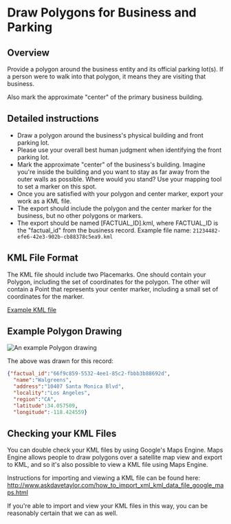 Draw Polygons for Business and Parking
======================================

## Overview

Provide a polygon around the business entity and its official parking lot(s). If a person were to walk into that polygon, it means they are visiting that business.

Also mark the approximate "center" of the primary business building.

## Detailed instructions

* Draw a polygon around the business's physical building and front parking lot.
* Please use your overall best human judgment when identifying the front parking lot.
* Mark the approximate "center" of the business's building. Imagine you're inside the building and you want to stay as far away
  from the outer walls as possible. Where would you stand? Use your mapping tool to set a marker on this spot.
* Once you are satisfied with your polygon and center marker, export your work as a KML file.
* The export should include the polygon and the center marker for the business, but no other polygons or markers.
* The export should be named [FACTUAL_ID].kml, where FACTUAL_ID is the "factual_id" from the business record. Example file name: `21234482-efe6-42e3-902b-cb88378c5ea9.kml`

## KML File Format

The KML file should include two Placemarks. One should contain your Polygon, including the set of coordinates for the polygon.
The other will contain a Point that represents your center marker, including a small set of coordinates for the marker.

[Example KML file](https://raw.github.com/Factual/public-works/master/polygons/building_and_parking/examples/stores/66f9c859-5532-4ee1-85c2-fbbb3b88692d.kml)

## Example Polygon Drawing

![An example Polygon drawing](https://github.com/Factual/public-works/raw/master/polygons/building_and_parking/examples/stores/66f9c859-5532-4ee1-85c2-fbbb3b88692d.png)

The above was drawn for this record:

```json
{"factual_id":"66f9c859-5532-4ee1-85c2-fbbb3b88692d",
  "name":"Walgreens",
  "address":"10407 Santa Monica Blvd",
  "locality":"Los Angeles",
  "region":"CA",
  "latitude":34.057509,
  "longitude":-118.424559}
```

## Checking your KML Files

You can double check your KML files by using Google's Maps Engine. Maps Engine allows people to
draw polygons over a satellite map view and export to KML, and so it's also possible to view a
KML file using Maps Engine.

Instructions for importing and viewing a KML file can be found here:
http://www.askdavetaylor.com/how_to_import_xml_kml_data_file_google_maps.html

If you're able to import and view your KML files in this way, you can be reasonably certain that we can as well.
